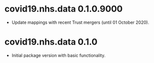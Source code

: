 # covid19.nhs.data 0.1.0.9000

* Update mappings with recent Trust mergers (until 01 October 2020).

# covid19.nhs.data 0.1.0

* Initial package version with basic functionality.
